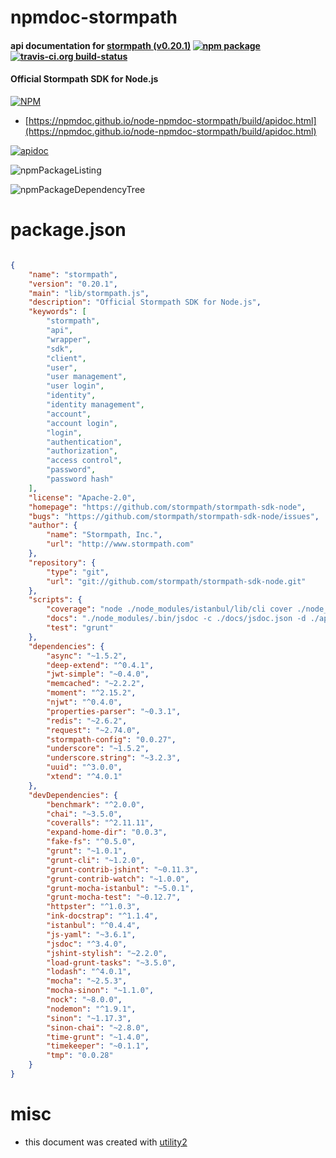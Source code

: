 # npmdoc-stormpath

#### api documentation for  [stormpath (v0.20.1)](https://github.com/stormpath/stormpath-sdk-node)  [![npm package](https://img.shields.io/npm/v/npmdoc-stormpath.svg?style=flat-square)](https://www.npmjs.org/package/npmdoc-stormpath) [![travis-ci.org build-status](https://api.travis-ci.org/npmdoc/node-npmdoc-stormpath.svg)](https://travis-ci.org/npmdoc/node-npmdoc-stormpath)

#### Official Stormpath SDK for Node.js

[![NPM](https://nodei.co/npm/stormpath.png?downloads=true&downloadRank=true&stars=true)](https://www.npmjs.com/package/stormpath)

- [https://npmdoc.github.io/node-npmdoc-stormpath/build/apidoc.html](https://npmdoc.github.io/node-npmdoc-stormpath/build/apidoc.html)

[![apidoc](https://npmdoc.github.io/node-npmdoc-stormpath/build/screenCapture.buildCi.browser.%252Ftmp%252Fbuild%252Fapidoc.html.png)](https://npmdoc.github.io/node-npmdoc-stormpath/build/apidoc.html)

![npmPackageListing](https://npmdoc.github.io/node-npmdoc-stormpath/build/screenCapture.npmPackageListing.svg)

![npmPackageDependencyTree](https://npmdoc.github.io/node-npmdoc-stormpath/build/screenCapture.npmPackageDependencyTree.svg)



# package.json

```json

{
    "name": "stormpath",
    "version": "0.20.1",
    "main": "lib/stormpath.js",
    "description": "Official Stormpath SDK for Node.js",
    "keywords": [
        "stormpath",
        "api",
        "wrapper",
        "sdk",
        "client",
        "user",
        "user management",
        "user login",
        "identity",
        "identity management",
        "account",
        "account login",
        "login",
        "authentication",
        "authorization",
        "access control",
        "password",
        "password hash"
    ],
    "license": "Apache-2.0",
    "homepage": "https://github.com/stormpath/stormpath-sdk-node",
    "bugs": "https://github.com/stormpath/stormpath-sdk-node/issues",
    "author": {
        "name": "Stormpath, Inc.",
        "url": "http://www.stormpath.com"
    },
    "repository": {
        "type": "git",
        "url": "git://github.com/stormpath/stormpath-sdk-node.git"
    },
    "scripts": {
        "coverage": "node ./node_modules/istanbul/lib/cli cover ./node_modules/mocha/bin/_mocha",
        "docs": "./node_modules/.bin/jsdoc -c ./docs/jsdoc.json -d ./apidocs/ -P ./package.json -r lib/ --readme ./docs/JSDOC.md",
        "test": "grunt"
    },
    "dependencies": {
        "async": "~1.5.2",
        "deep-extend": "^0.4.1",
        "jwt-simple": "~0.4.0",
        "memcached": "~2.2.2",
        "moment": "^2.15.2",
        "njwt": "^0.4.0",
        "properties-parser": "~0.3.1",
        "redis": "~2.6.2",
        "request": "~2.74.0",
        "stormpath-config": "0.0.27",
        "underscore": "~1.5.2",
        "underscore.string": "~3.2.3",
        "uuid": "^3.0.0",
        "xtend": "^4.0.1"
    },
    "devDependencies": {
        "benchmark": "^2.0.0",
        "chai": "~3.5.0",
        "coveralls": "^2.11.11",
        "expand-home-dir": "0.0.3",
        "fake-fs": "^0.5.0",
        "grunt": "~1.0.1",
        "grunt-cli": "~1.2.0",
        "grunt-contrib-jshint": "~0.11.3",
        "grunt-contrib-watch": "~1.0.0",
        "grunt-mocha-istanbul": "~5.0.1",
        "grunt-mocha-test": "~0.12.7",
        "httpster": "^1.0.3",
        "ink-docstrap": "^1.1.4",
        "istanbul": "^0.4.4",
        "js-yaml": "~3.6.1",
        "jsdoc": "^3.4.0",
        "jshint-stylish": "~2.2.0",
        "load-grunt-tasks": "~3.5.0",
        "lodash": "^4.0.1",
        "mocha": "~2.5.3",
        "mocha-sinon": "~1.1.0",
        "nock": "~8.0.0",
        "nodemon": "^1.9.1",
        "sinon": "~1.17.3",
        "sinon-chai": "~2.8.0",
        "time-grunt": "~1.4.0",
        "timekeeper": "~0.1.1",
        "tmp": "0.0.28"
    }
}
```



# misc
- this document was created with [utility2](https://github.com/kaizhu256/node-utility2)
